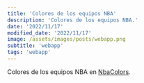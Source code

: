 ```yaml
---
title: 'Colores de los equipos NBA'
description: 'Colores de los equipos NBA.'
date: '2022/11/17'
modified_date: '2022/11/17'
image: /assets/images/posts/webapp.png
subtitle: 'webapp'
tags: 'webapp'
---
```


Colores de los equipos NBA en [NbaColors](https://nbacolors.com/).

